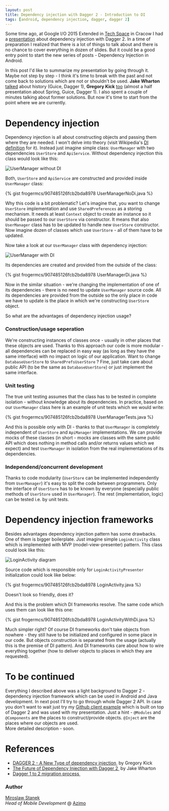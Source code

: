 ```yaml
---
layout: post
title: Dependency injection with Dagger 2 - Introduction to DI
tags: [android, dependency injection, dagger, dagger 2]
---
```


Some time ago, at Google I/O 2015 Extended in [Tech Space] in Cracow I had a [presentation] about dependency injection with Dagger 2. In a time of preparation I realized that there is a lot of things to talk about and there is no chance to cover everything in dozen of slides. But it could be a good entry point to start the new series of posts - Dependency Injection in Android.

<script async class="speakerdeck-embed" data-id="4b55a6f3efac405d9209aa731c9a74c9" data-ratio="1.33333333333333" src="//speakerdeck.com/assets/embed.js"></script>

In this post I'd like to summarize my presentation by going through it. Maybe not step by step - I think it's time to break with the past and not come back to solutions which are not or shouldn't be used. **Jake Wharton** [talked] about history (Guice, Dagger 1), **Gregory Kick** [too] (almost a half presentation about Spring, Guice, Dagger 1). I also spent a couple of minutes talking about former solutions. But now it's time to start from the point where we are currently.

# Dependency injection

Dependency injection is all about constructing objects and passing them where they are needed. I won't delve into theory (visit Wikipedia's [DI definition] for it). Instead just imagine simple class: `UserManager` with two dependencies `UserStore` and `ApiService`. Without dependency injection this class would look like this:

![UserManager without DI](/images/13/user_manager_no_di.png "UserManager without DI")

Both, `UserStore` and `ApiService` are constructed and provided inside `UserManager` class:

{% gist frogermcs/907485126fcb2bda8978 UserManagerNoDi.java %}

Why this code is a bit problematic? Let's imagine that, you want to change `UserStore` implementation and use `SharedPreferences` as a storing mechanism. It needs at least `Context` object to create an instance so it should be passed to our `UserStore` via constructor. It means that also `UserManager` class has to be updated to handle new `UserStore` constructor. Now imagine dozen of classes which use `UserStore` - all of them have to be updated.

Now take a look at our `UserManager` class with dependency injection:

![UserManager with DI](/images/13/user_manager_di.png "UserManager with DI")

Its dependencies are created and provided from the outside of the class:

{% gist frogermcs/907485126fcb2bda8978 UserManagerDi.java %}

Now in the similar situation - we're changing the implementation of one of its dependencies - there is no need to update `UserManager` source code. All its dependencies are provided from the outside so the only place in code we have to update is the place in which we're constructing `UserStore` object.

So what are the advantages of dependency injection usage?

### Construction/usage seperation

We're constructing instances of classes once - usually in other places that these objects are used. Thanks to this approach our code is more modular - all dependencies can be replaced in easy way (as long as they have the same interface) with no impact on logic of our application. Want to change `DatabaseUserStore` to `SharedPrefsUserStore` ? Fine, just take care about public API (to be the same as `DatabaseUserStore`) or just implement the same interface. 

### Unit testing

The true unit testing assumes that the class has to be tested in complete isolation - without knowledge about its dependencies. In practice, based on our `UserManager` class here is an example of unit tests which we would write:

{% gist frogermcs/907485126fcb2bda8978 UserManagerTests.java %}

And this is possible only with DI - thanks to that `UserManager` is completely independent of `UserStore` and `ApiManager` implementations. We can provide mocks of these classes (in short - mocks are classes with the same public API which does nothing in method calls and/or returns values which we expect) and test `UserManager` in isolation from the real implementations of its dependencies.

### Independend/concurrent development

Thanks to code modularity (`UserStore` can be implemented independently from `UserManager`) it's easy to split the code between programmers. Only the interface of `UserStore` has to be known by everyone (especially public methods of `UserStore` used in `UserManager`). The rest (implementation, logic) can be tested i.e. by unit tests.

# Dependency injection frameworks

Besides advantages dependency injection pattern has some drawbacks. One of them is bigger boilerplate. Just imagine simple `LoginActivity` class which is implemented with MVP (model-view-presenter) pattern. This class could look like this:

![LoginActivity diagram](/images/13/login_activity_diagram.png "LoginActivity diagram")

Source code which is responsible only for `LoginActivityPresenter` initialization could look like below:

{% gist frogermcs/907485126fcb2bda8978 LoginActivity.java %}

Doesn't look so friendly, does it?

And this is the problem which DI frameworks resolve. The same code which uses them can look like this one:

{% gist frogermcs/907485126fcb2bda8978 LoginActivityWithDi.java %}

Much simpler right? Of course DI frameworks don't take objects from nowhere - they still have to be initialized and configured in some place in our code. But objects construction is separated from the usage (actually this is the premise of DI pattern). And DI frameworks care about how to wire everything together (how to deliver objects to places in which they are requested).

# To be continued

Everything I described above was a light background to Dagger 2 - dependency injection framework which can be used in Android and Java development. In next post I'll try to go through whole Dagger 2 API. In case you don't want to wait just try my [Github client example] which is built on top of Dagger 2 and was used with my presentation. Just a hint - `@Modules` and `@Components` are the places to construct/provide objects. `@Inject` are the places where our objects are used.  
More detailed description - soon.

# References

- [DAGGER 2 - A New Type of dependency injection ](https://www.youtube.com/watch?v=oK_XtfXPkqw) by Gregory Kick
- [The Future of Dependency Injection with Dagger 2 ](https://www.parleys.com/tutorial/the-future-dependency-injection-dagger-2) by Jake Wharton
- [Dagger 1 to 2 migration process ](http://frogermcs.github.io/dagger-1-to-2-migration/)

### Author

[Miroslaw Stanek]  
*Head of Mobile Development* @ [Azimo]

[Tech Space]:http://gototech.space/
[talked]:https://www.parleys.com/tutorial/5471cdd1e4b065ebcfa1d557/
[too]:https://www.youtube.com/watch?v=oK_XtfXPkqw
[presentation]:https://speakerdeck.com/frogermcs/dependency-injection-with-dagger-2
[DI definition]:http://en.wikipedia.org/wiki/Dependency_injection
[Github client example]:https://github.com/frogermcs/GithubClient
[Miroslaw Stanek]:http://about.me/froger_mcs
[Azimo]:https://azimo.com
